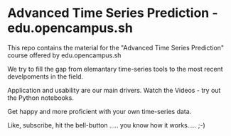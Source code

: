 # Advanced Time Series Prediction - edu.opencampus.sh

This repo contains the material for the "Advanced Time Series Prediction" course offered by edu.opencampus.sh

We try to fill the gap from elemantary time-series tools to the most recent develpoments in the field.

Application and usability are our main drivers. Watch the Videos - try out the Python notebooks.

Get happy and more proficient with your own time-series data.

Like, subscribe, hit the bell-button ..... you know how it works..... ;-)
